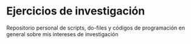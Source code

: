 # Ejercicios de investigación
Repositorio personal de scripts, do-files y códigos de programación en general sobre mis intereses de investigación
